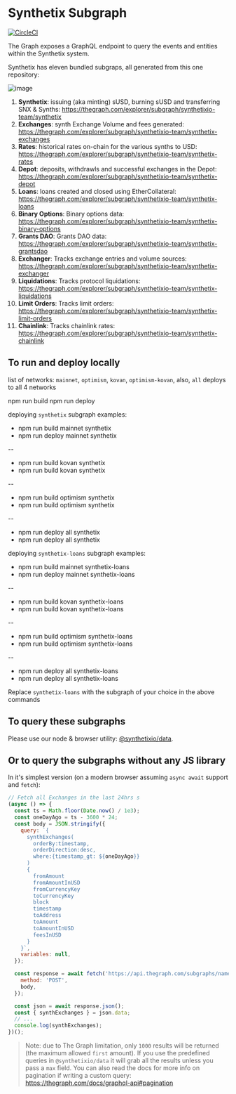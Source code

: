 # Synthetix Subgraph

[![CircleCI](https://circleci.com/gh/Synthetixio/synthetix-subgraph.svg?style=svg)](https://circleci.com/gh/Synthetixio/synthetix-subgraph)

The Graph exposes a GraphQL endpoint to query the events and entities within the Synthetix system.

Synthetix has eleven bundled subgraps, all generated from this one repository:

![image](https://user-images.githubusercontent.com/799038/79390156-32c93080-7f3d-11ea-812a-34ad3543fc28.png)

1. **Synthetix**: issuing (aka minting) sUSD, burning sUSD and transferring SNX & Synths: https://thegraph.com/explorer/subgraph/synthetixio-team/synthetix
2. **Exchanges**: synth Exchange Volume and fees generated: https://thegraph.com/explorer/subgraph/synthetixio-team/synthetix-exchanges
3. **Rates**: historical rates on-chain for the various synths to USD: https://thegraph.com/explorer/subgraph/synthetixio-team/synthetix-rates
4. **Depot**: deposits, withdrawls and successful exchanges in the Depot: https://thegraph.com/explorer/subgraph/synthetixio-team/synthetix-depot
5. **Loans**: loans created and closed using EtherCollateral: https://thegraph.com/explorer/subgraph/synthetixio-team/synthetix-loans
6. **Binary Options**: Binary options data: https://thegraph.com/explorer/subgraph/synthetixio-team/synthetix-binary-options
7. **Grants DAO**: Grants DAO data: https://thegraph.com/explorer/subgraph/synthetixio-team/synthetix-grantsdao
8. **Exchanger**: Tracks exchange entries and volume sources: https://thegraph.com/explorer/subgraph/synthetixio-team/synthetix-exchanger
9. **Liquidations**: Tracks protocol liquidations: https://thegraph.com/explorer/subgraph/synthetixio-team/synthetix-liquidations
10. **Limit Orders**: Tracks limit orders: https://thegraph.com/explorer/subgraph/synthetixio-team/synthetix-limit-orders
11. **Chainlink**: Tracks chainlink rates: https://thegraph.com/explorer/subgraph/synthetixio-team/synthetix-chainlink

## To run and deploy locally

list of networks: `mainnet`, `optimism`, `kovan`, `optimism-kovan`, also, `all` deploys to all 4 networks

npm run build <network> <subgraph>
npm run deploy <network> <subgraph>

deploying `synthetix` subgraph examples:

- npm run build mainnet synthetix
- npm run deploy mainnet synthetix

--

- npm run build kovan synthetix
- npm run build kovan synthetix

--

- npm run build optimism synthetix
- npm run build optimism synthetix

--

- npm run deploy all synthetix
- npm run deploy all synthetix

deploying `synthetix-loans` subgraph examples:

- npm run build mainnet synthetix-loans
- npm run deploy mainnet synthetix-loans

--

- npm run build kovan synthetix-loans
- npm run build kovan synthetix-loans

--

- npm run build optimism synthetix-loans
- npm run build optimism synthetix-loans

--

- npm run deploy all synthetix-loans
- npm run deploy all synthetix-loans

Replace `synthetix-loans` with the subgraph of your choice in the above commands

## To query these subgraphs

Please use our node & browser utility: [@synthetixio/data](https://github.com/Synthetixio/js-monorepo/tree/master/packages/data).

## Or to query the subgraphs without any JS library

In it's simplest version (on a modern browser assuming `async await` support and `fetch`):

```javascript
// Fetch all Exchanges in the last 24hrs s
(async () => {
  const ts = Math.floor(Date.now() / 1e3);
  const oneDayAgo = ts - 3600 * 24;
  const body = JSON.stringify({
    query: `{
      synthExchanges(
        orderBy:timestamp,
        orderDirection:desc,
        where:{timestamp_gt: ${oneDayAgo}}
      )
      {
        fromAmount
        fromAmountInUSD
        fromCurrencyKey
        toCurrencyKey
        block
        timestamp
        toAddress
        toAmount
        toAmountInUSD
        feesInUSD
      }
    }`,
    variables: null,
  });

  const response = await fetch('https://api.thegraph.com/subgraphs/name/synthetixio-team/synthetix-exchanges', {
    method: 'POST',
    body,
  });

  const json = await response.json();
  const { synthExchanges } = json.data;
  // ...
  console.log(synthExchanges);
})();
```

> Note: due to The Graph limitation, only `1000` results will be returned (the maximum allowed `first` amount). If you use the predefined queries in `@synthetixio/data` it will grab all the results unless you pass a `max` field. You can also read the docs for more info on pagination if writing a custom query: https://thegraph.com/docs/graphql-api#pagination
